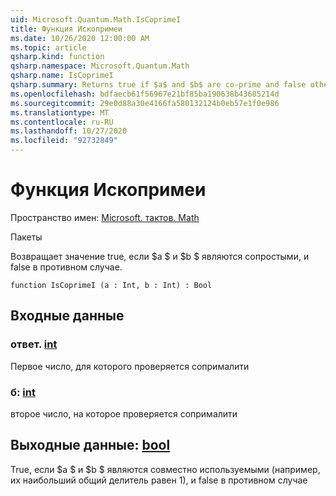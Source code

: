 ```yaml
---
uid: Microsoft.Quantum.Math.IsCoprimeI
title: Функция Ископримеи
ms.date: 10/26/2020 12:00:00 AM
ms.topic: article
qsharp.kind: function
qsharp.namespace: Microsoft.Quantum.Math
qsharp.name: IsCoprimeI
qsharp.summary: Returns true if $a$ and $b$ are co-prime and false otherwise.
ms.openlocfilehash: bdfaecb61f56967e21bf85ba190638b43685214d
ms.sourcegitcommit: 29e0d88a30e4166fa580132124b0eb57e1f0e986
ms.translationtype: MT
ms.contentlocale: ru-RU
ms.lasthandoff: 10/27/2020
ms.locfileid: "92732849"
---
```

# <a name="iscoprimei-function"></a>Функция Ископримеи

Пространство имен: [Microsoft. тактов. Math](xref:Microsoft.Quantum.Math)

Пакеты [](https://nuget.org/packages/)


Возвращает значение true, если $a $ и $b $ являются сопростыми, и false в противном случае.

```qsharp
function IsCoprimeI (a : Int, b : Int) : Bool
```


## <a name="input"></a>Входные данные

### <a name="a--int"></a>ответ. [int](xref:microsoft.quantum.lang-ref.int)

Первое число, для которого проверяется сопрималити


### <a name="b--int"></a>б: [int](xref:microsoft.quantum.lang-ref.int)

второе число, на которое проверяется сопрималити



## <a name="output--bool"></a>Выходные данные: [bool](xref:microsoft.quantum.lang-ref.bool)

True, если $a $ и $b $ являются совместно используемыми (например, их наибольший общий делитель равен 1), и false в противном случае